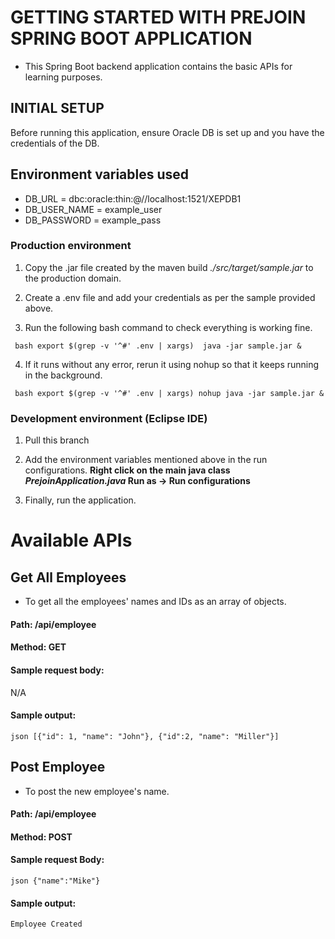 # GETTING STARTED WITH PREJOIN SPRING BOOT APPLICATION

* This Spring Boot backend application contains the basic APIs for learning purposes.

## INITIAL SETUP

Before running this application, ensure Oracle DB is set up and you have the credentials of the DB.

## Environment variables used

* DB_URL = dbc:oracle:thin:@//localhost:1521/XEPDB1
* DB_USER_NAME = example_user
* DB_PASSWORD = example_pass

### Production environment

1. Copy the .jar file created by the maven build *./src/target/sample.jar* to the production domain.

2. Create a .env file and add your credentials as per the sample provided above.

3. Run the following bash command to check everything is working fine.

``` bash export $(grep -v '^#' .env | xargs)  java -jar sample.jar &```

4. If it runs without any error, rerun it using nohup so that it keeps running in the background.

``` bash export $(grep -v '^#' .env | xargs) nohup java -jar sample.jar &```


### Development environment (Eclipse IDE)

1. Pull this branch

2. Add the environment variables mentioned above in the run configurations. **Right click on the main java class *PrejoinApplication.java* Run as -> Run configurations**

3. Finally, run the application.

# Available APIs

## Get All Employees

* To get all the employees' names and IDs as an array of objects.

#### Path:  **/api/employee**

#### Method: GET

#### Sample request body:
N/A

#### Sample output:
```json [{"id": 1, "name": "John"}, {"id":2, "name": "Miller"}]```


## Post Employee

* To post the new employee's name.

#### Path: **/api/employee**

#### Method: POST

#### Sample request Body:

```json {"name":"Mike"}```

#### Sample output:
```Employee Created```
